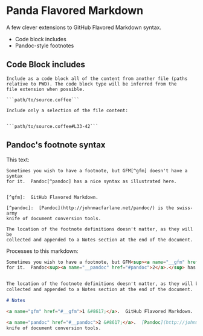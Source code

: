 # Panda Flavored Markdown

A few clever extensions to GitHub Flavored Markdown syntax.

* Code block includes
* Pandoc-style footnotes

## Code Block includes

    Include as a code block all of the content from another file (paths
    relative to PWD). The code block type will be inferred from the
    file extension when possible.

    ```path/to/source.coffee```

    Include only a selection of the file content:


    ```path/to/source.coffee#L33-42```


## Pandoc's footnote syntax

This text:

    Sometimes you wish to have a footnote, but GFM[^gfm] doesn't have a syntax
    for it.  Pandoc[^pandoc] has a nice syntax as illustrated here.


    [^gfm]:  GitHub Flavored Markdown.

    [^pandoc]:  [Pandoc](http://johnmacfarlane.net/pandoc/) is the swiss-army
    knife of document conversion tools.

    The location of the footnote definitions doesn't matter, as they will be
    collected and appended to a Notes section at the end of the document.


Processes to this markdown:


```markdown
Sometimes you wish to have a footnote, but GFM<sup><a name="__gfm" href="#gfm">1</a>.</sup> doesn't have a syntax
for it.  Pandoc<sup><a name="__pandoc" href="#pandoc">2</a>.</sup> has a nice syntax as illustrated here.


The location of the footnote definitions doesn't matter, as they will be
collected and appended to a Notes section at the end of the document.

# Notes

<a name="gfm" href="#__gfm">1 &#8617;</a>.  GitHub Flavored Markdown.

<a name="pandoc" href="#__pandoc">2 &#8617;</a>.  [Pandoc](http://johnmacfarlane.net/pandoc/) is the swiss-army
knife of document conversion tools.

```



